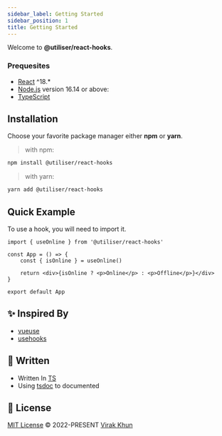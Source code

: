```yaml
---
sidebar_label: Getting Started
sidebar_position: 1
title: Getting Started
---
```


Welcome to **@utiliser/react-hooks**.

### Prequesites

- [React](https://reactjs.org) ^18.\*
- [Node.js](https://nodejs.org/en/download/) version 16.14 or above:
- [TypeScript](https://www.typescriptlang.org/)

## Installation

Choose your favorite package manager either **npm** or **yarn**.

> with npm:

```bash
npm install @utiliser/react-hooks
```

> with yarn:

```bash
yarn add @utiliser/react-hooks
```

## Quick Example

To use a hook, you will need to import it.

```tsx
import { useOnline } from '@utiliser/react-hooks'

const App = () => {
	const { isOnline } = useOnline()

	return <div>{isOnline ? <p>Online</p> : <p>Offline</p>}</div>
}

export default App
```

## ✨ Inspired By

- [vueuse](https://vueuse.org/)
- [usehooks](https://usehooks.com/)

## 🥷 Written

- Written In [TS](https://www.typescriptlang.org/)
- Using [tsdoc](https://tsdoc.org/) to documented

## 📃 License

[MIT License](https://github.com/vueuse/vueuse/blob/main/LICENSE) © 2022-PRESENT [Virak Khun](https://github.com/virakkhun)

